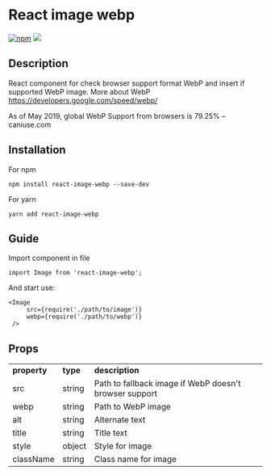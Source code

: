 # React image webp
[![npm][npm]][npm-url]
![](http://img.badgesize.io/DonRai/react-image-webp/master/dist/index.js.svg?compression=gzip)

## Description
React component for check browser support format WebP and insert if supported WebP image. More about WebP https://developers.google.com/speed/webp/

As of May 2019, global WebP Support from browsers is 79.25% – caniuse.com

## Installation
For npm
```
npm install react-image-webp --save-dev
```
For yarn
```
yarn add react-image-webp
```

## Guide

Import component in file
```
import Image from 'react-image-webp';
```

And start use:
```
<Image
     src={require('./path/to/image')}
     webp={require('./path/to/webp')}
 />
 ```
## Props
 <table>
 <tr>
 <td><strong>property</strong></td>
 <td><strong>type</strong></td>
 <td><strong>description</strong></td>
 </tr>
 <tr>
 <td>src</td>
 <td>string</td>
 <td>Path to fallback image if WebP doesn't browser support</td>
 </tr>
 <tr>
 <td>webp</td>
 <td>string</td>
 <td>Path to WebP image</td>
 </tr>
 <tr>
 <td>alt</td>
 <td>string</td>
 <td>Alternate text</td>
 </tr>
 <tr>
 <td>title</td>
 <td>string</td>
 <td>Title text</td>
 </tr>
 <tr>
 <td>style</td>
 <td>object</td>
 <td>Style for image</td>
 </tr>
 <tr>
 <td>className</td>
 <td>string</td>
 <td>Class name for image</td>
 </tr>
 </table>

[npm]: https://img.shields.io/npm/v/react-image-webp.svg
[npm-url]: https://www.npmjs.com/package/react-image-webp
